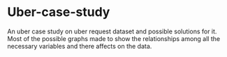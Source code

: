 # Uber-case-study
An uber case study on uber request dataset and possible solutions for it.
Most of the possible graphs made to show the relationships among all the necessary variables and there affects on the data.
